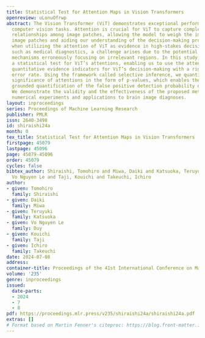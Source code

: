 ```yaml
---
title: Statistical Test for Attention Maps in Vision Transformers
openreview: uLonuOfrwp
abstract: The Vision Transformer (ViT) demonstrates exceptional performance in various
  computer vision tasks. Attention is crucial for ViT to capture complex wide-ranging
  relationships among image patches, allowing the model to weigh the importance of
  image patches and aiding our understanding of the decision-making process. However,
  when utilizing the attention of ViT as evidence in high-stakes decision-making tasks
  such as medical diagnostics, a challenge arises due to the potential of attention
  mechanisms erroneously focusing on irrelevant regions. In this study, we propose
  a statistical test for ViT’s attentions, enabling us to use the attentions as reliable
  quantitative evidence indicators for ViT’s decision-making with a rigorously controlled
  error rate. Using the framework called selective inference, we quantify the statistical
  significance of attentions in the form of p-values, which enables the theoretically
  grounded quantification of the false positive detection probability of attentions.
  We demonstrate the validity and the effectiveness of the proposed method through
  numerical experiments and applications to brain image diagnoses.
layout: inproceedings
series: Proceedings of Machine Learning Research
publisher: PMLR
issn: 2640-3498
id: shiraishi24a
month: 0
tex_title: Statistical Test for Attention Maps in Vision Transformers
firstpage: 45079
lastpage: 45096
page: 45079-45096
order: 45079
cycles: false
bibtex_author: Shiraishi, Tomohiro and Miwa, Daiki and Katsuoka, Teruyuki and Duy,
  Vo Nguyen Le and Taji, Kouichi and Takeuchi, Ichiro
author:
- given: Tomohiro
  family: Shiraishi
- given: Daiki
  family: Miwa
- given: Teruyuki
  family: Katsuoka
- given: Vo Nguyen Le
  family: Duy
- given: Kouichi
  family: Taji
- given: Ichiro
  family: Takeuchi
date: 2024-07-08
address:
container-title: Proceedings of the 41st International Conference on Machine Learning
volume: '235'
genre: inproceedings
issued:
  date-parts:
  - 2024
  - 7
  - 8
pdf: https://proceedings.mlr.press/v235/shiraishi24a/shiraishi24a.pdf
extras: []
# Format based on Martin Fenner's citeproc: https://blog.front-matter.io/posts/citeproc-yaml-for-bibliographies/
---
```

